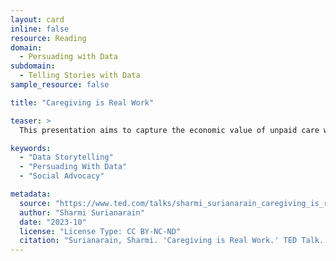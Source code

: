 ```yaml
---
layout: card
inline: false
resource: Reading
domain:
  - Persuading with Data
subdomain:
  - Telling Stories with Data
sample_resource: false

title: "Caregiving is Real Work"

teaser: >
  This presentation aims to capture the economic value of unpaid care work, which amounts to about 16 billion hours daily on a global basis. Surianarain draws on data to convey the immense scale and importance of caregiving, arguing that unpaid care work is what makes many forms of paid work possible. She then advocates for new workplace norms that might better accommodate this unpaid caregiving that paid workers often perform alongside their day jobs. This presentation's 5-minute length makes it especially valuable to view in-class and discuss as a model for student assignments. 

keywords:
  - "Data Storytelling"
  - "Persuading With Data"
  - "Social Advocacy"

metadata:
  source: "https://www.ted.com/talks/sharmi_surianarain_caregiving_is_real_work_let_s_treat_it_that_way?subtitle=en&trigger=5s"
  author: "Sharmi Surianarain"
  date: "2023-10"
  license: "License Type: CC BY-NC-ND"
  citation: "Surianarain, Sharmi. 'Caregiving is Real Work.' TED Talk. 23 October 2023. https://www.ted.com/talks/sharmi_surianarain_caregiving_is_real_work_let_s_treat_it_that_way?subtitle=en&trigger=5s."
---
```

